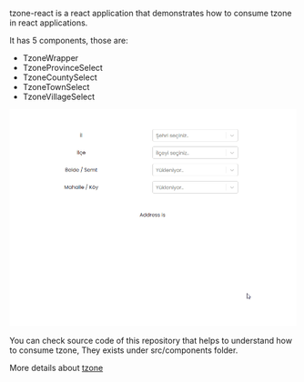 tzone-react is a react application that demonstrates how to consume tzone in react applications.

It has 5 components, those are:
- TzoneWrapper
- TzoneProvinceSelect
- TzoneCountySelect
- TzoneTownSelect
- TzoneVillageSelect

![](https://raw.githubusercontent.com/enesusta/assets-host-for-github-pages/assets/tzone/tzone-4.gif)

You can check source code of this repository that helps to understand how to consume tzone, They exists under src/components folder.

More details about [tzone](https://github.com/enesusta/tzone)